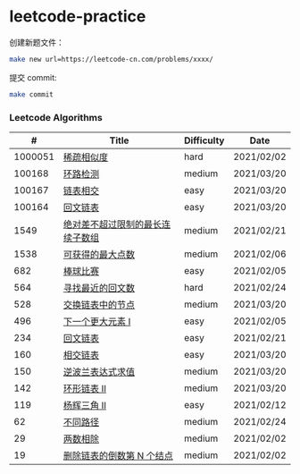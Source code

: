 # leetcode-practice

创建新题文件：
```sh
make new url=https://leetcode-cn.com/problems/xxxx/
```

提交 commit:
```sh
make commit
```

### Leetcode Algorithms

| # | Title | Difficulty | Date |
|---| ----- | ---------- | ---- |
|1000051|[稀疏相似度](./algorithms/1000051-sparse-similarity-lcci.md)|hard|2021/02/02|
|100168|[环路检测](./algorithms/100168-linked-list-cycle-lcci.md)|medium|2021/03/20|
|100167|[链表相交](./algorithms/100167-intersection-of-two-linked-lists-lcci.md)|easy|2021/03/20|
|100164|[回文链表](./algorithms/100164-palindrome-linked-list-lcci.md)|easy|2021/03/20|
|1549|[绝对差不超过限制的最长连续子数组](./algorithms/1549-longest-continuous-subarray-with-absolute-diff-less-than-or-equal-to-limit.md)|medium|2021/02/21|
|1538|[可获得的最大点数](./algorithms/1538-maximum-points-you-can-obtain-from-cards.md)|medium|2021/02/06|
|682|[棒球比赛](./algorithms/682-baseball-game.md)|easy|2021/02/05|
|564|[寻找最近的回文数](./algorithms/564-find-the-closest-palindrome.md)|hard|2021/02/24|
|528|[交换链表中的节点](./algorithms/528-swapping-nodes-in-a-linked-list.md)|medium|2021/03/20|
|496|[下一个更大元素 I](./algorithms/496-next-greater-element-i.md)|easy|2021/02/05|
|234|[回文链表](./algorithms/234-palindrome-linked-list.md)|easy|2021/02/21|
|160|[相交链表](./algorithms/160-intersection-of-two-linked-lists.md)|easy|2021/03/20|
|150|[逆波兰表达式求值](./algorithms/150-evaluate-reverse-polish-notation.md)|medium|2021/03/20|
|142|[环形链表 II](./algorithms/142-linked-list-cycle-ii.md)|medium|2021/03/20|
|119|[杨辉三角 II](./algorithms/119-pascals-triangle-ii.md)|easy|2021/02/12|
|62|[不同路径](./algorithms/62-unique-paths.md)|medium|2021/02/24|
|29|[两数相除](./algorithms/29-divide-two-integers.md)|medium|2021/02/02|
|19|[删除链表的倒数第 N 个结点](./algorithms/19-remove-nth-node-from-end-of-list.md)|medium|2021/02/02|
